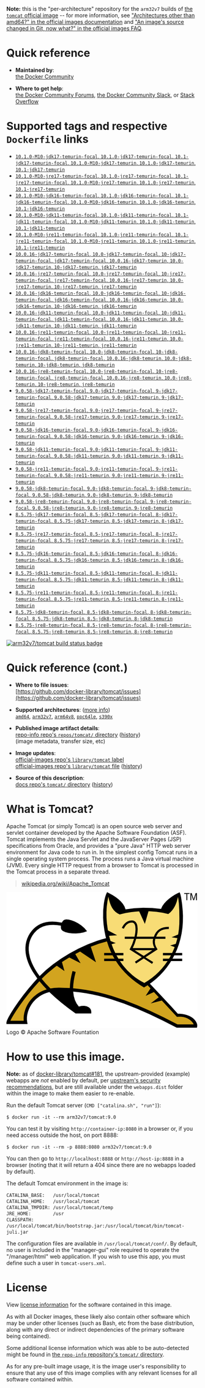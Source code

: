 <!--

********************************************************************************

WARNING:

    DO NOT EDIT "tomcat/README.md"

    IT IS AUTO-GENERATED

    (from the other files in "tomcat/" combined with a set of templates)

********************************************************************************

-->

**Note:** this is the "per-architecture" repository for the `arm32v7` builds of [the `tomcat` official image](https://hub.docker.com/_/tomcat) -- for more information, see ["Architectures other than amd64?" in the official images documentation](https://github.com/docker-library/official-images#architectures-other-than-amd64) and ["An image's source changed in Git, now what?" in the official images FAQ](https://github.com/docker-library/faq#an-images-source-changed-in-git-now-what).

# Quick reference

-	**Maintained by**:  
	[the Docker Community](https://github.com/docker-library/tomcat)

-	**Where to get help**:  
	[the Docker Community Forums](https://forums.docker.com/), [the Docker Community Slack](https://dockr.ly/slack), or [Stack Overflow](https://stackoverflow.com/search?tab=newest&q=docker)

# Supported tags and respective `Dockerfile` links

-	[`10.1.0-M10-jdk17-temurin-focal`, `10.1.0-jdk17-temurin-focal`, `10.1-jdk17-temurin-focal`, `10.1.0-M10-jdk17-temurin`, `10.1.0-jdk17-temurin`, `10.1-jdk17-temurin`](https://github.com/docker-library/tomcat/blob/d6187d0f9810138f51376aa9cfe7869ab94de840/10.1/jdk17/temurin-focal/Dockerfile)
-	[`10.1.0-M10-jre17-temurin-focal`, `10.1.0-jre17-temurin-focal`, `10.1-jre17-temurin-focal`, `10.1.0-M10-jre17-temurin`, `10.1.0-jre17-temurin`, `10.1-jre17-temurin`](https://github.com/docker-library/tomcat/blob/d6187d0f9810138f51376aa9cfe7869ab94de840/10.1/jre17/temurin-focal/Dockerfile)
-	[`10.1.0-M10-jdk16-temurin-focal`, `10.1.0-jdk16-temurin-focal`, `10.1-jdk16-temurin-focal`, `10.1.0-M10-jdk16-temurin`, `10.1.0-jdk16-temurin`, `10.1-jdk16-temurin`](https://github.com/docker-library/tomcat/blob/d6187d0f9810138f51376aa9cfe7869ab94de840/10.1/jdk16/temurin-focal/Dockerfile)
-	[`10.1.0-M10-jdk11-temurin-focal`, `10.1.0-jdk11-temurin-focal`, `10.1-jdk11-temurin-focal`, `10.1.0-M10-jdk11-temurin`, `10.1.0-jdk11-temurin`, `10.1-jdk11-temurin`](https://github.com/docker-library/tomcat/blob/d6187d0f9810138f51376aa9cfe7869ab94de840/10.1/jdk11/temurin-focal/Dockerfile)
-	[`10.1.0-M10-jre11-temurin-focal`, `10.1.0-jre11-temurin-focal`, `10.1-jre11-temurin-focal`, `10.1.0-M10-jre11-temurin`, `10.1.0-jre11-temurin`, `10.1-jre11-temurin`](https://github.com/docker-library/tomcat/blob/d6187d0f9810138f51376aa9cfe7869ab94de840/10.1/jre11/temurin-focal/Dockerfile)
-	[`10.0.16-jdk17-temurin-focal`, `10.0-jdk17-temurin-focal`, `10-jdk17-temurin-focal`, `jdk17-temurin-focal`, `10.0.16-jdk17-temurin`, `10.0-jdk17-temurin`, `10-jdk17-temurin`, `jdk17-temurin`](https://github.com/docker-library/tomcat/blob/1d6c0ed5b4a24a5153c815e602fc6b5bdb765860/10.0/jdk17/temurin-focal/Dockerfile)
-	[`10.0.16-jre17-temurin-focal`, `10.0-jre17-temurin-focal`, `10-jre17-temurin-focal`, `jre17-temurin-focal`, `10.0.16-jre17-temurin`, `10.0-jre17-temurin`, `10-jre17-temurin`, `jre17-temurin`](https://github.com/docker-library/tomcat/blob/1d6c0ed5b4a24a5153c815e602fc6b5bdb765860/10.0/jre17/temurin-focal/Dockerfile)
-	[`10.0.16-jdk16-temurin-focal`, `10.0-jdk16-temurin-focal`, `10-jdk16-temurin-focal`, `jdk16-temurin-focal`, `10.0.16-jdk16-temurin`, `10.0-jdk16-temurin`, `10-jdk16-temurin`, `jdk16-temurin`](https://github.com/docker-library/tomcat/blob/1d6c0ed5b4a24a5153c815e602fc6b5bdb765860/10.0/jdk16/temurin-focal/Dockerfile)
-	[`10.0.16-jdk11-temurin-focal`, `10.0-jdk11-temurin-focal`, `10-jdk11-temurin-focal`, `jdk11-temurin-focal`, `10.0.16-jdk11-temurin`, `10.0-jdk11-temurin`, `10-jdk11-temurin`, `jdk11-temurin`](https://github.com/docker-library/tomcat/blob/1d6c0ed5b4a24a5153c815e602fc6b5bdb765860/10.0/jdk11/temurin-focal/Dockerfile)
-	[`10.0.16-jre11-temurin-focal`, `10.0-jre11-temurin-focal`, `10-jre11-temurin-focal`, `jre11-temurin-focal`, `10.0.16-jre11-temurin`, `10.0-jre11-temurin`, `10-jre11-temurin`, `jre11-temurin`](https://github.com/docker-library/tomcat/blob/1d6c0ed5b4a24a5153c815e602fc6b5bdb765860/10.0/jre11/temurin-focal/Dockerfile)
-	[`10.0.16-jdk8-temurin-focal`, `10.0-jdk8-temurin-focal`, `10-jdk8-temurin-focal`, `jdk8-temurin-focal`, `10.0.16-jdk8-temurin`, `10.0-jdk8-temurin`, `10-jdk8-temurin`, `jdk8-temurin`](https://github.com/docker-library/tomcat/blob/1d6c0ed5b4a24a5153c815e602fc6b5bdb765860/10.0/jdk8/temurin-focal/Dockerfile)
-	[`10.0.16-jre8-temurin-focal`, `10.0-jre8-temurin-focal`, `10-jre8-temurin-focal`, `jre8-temurin-focal`, `10.0.16-jre8-temurin`, `10.0-jre8-temurin`, `10-jre8-temurin`, `jre8-temurin`](https://github.com/docker-library/tomcat/blob/1d6c0ed5b4a24a5153c815e602fc6b5bdb765860/10.0/jre8/temurin-focal/Dockerfile)
-	[`9.0.58-jdk17-temurin-focal`, `9.0-jdk17-temurin-focal`, `9-jdk17-temurin-focal`, `9.0.58-jdk17-temurin`, `9.0-jdk17-temurin`, `9-jdk17-temurin`](https://github.com/docker-library/tomcat/blob/909e82a96c03064ff595345caf35a370db13154d/9.0/jdk17/temurin-focal/Dockerfile)
-	[`9.0.58-jre17-temurin-focal`, `9.0-jre17-temurin-focal`, `9-jre17-temurin-focal`, `9.0.58-jre17-temurin`, `9.0-jre17-temurin`, `9-jre17-temurin`](https://github.com/docker-library/tomcat/blob/909e82a96c03064ff595345caf35a370db13154d/9.0/jre17/temurin-focal/Dockerfile)
-	[`9.0.58-jdk16-temurin-focal`, `9.0-jdk16-temurin-focal`, `9-jdk16-temurin-focal`, `9.0.58-jdk16-temurin`, `9.0-jdk16-temurin`, `9-jdk16-temurin`](https://github.com/docker-library/tomcat/blob/909e82a96c03064ff595345caf35a370db13154d/9.0/jdk16/temurin-focal/Dockerfile)
-	[`9.0.58-jdk11-temurin-focal`, `9.0-jdk11-temurin-focal`, `9-jdk11-temurin-focal`, `9.0.58-jdk11-temurin`, `9.0-jdk11-temurin`, `9-jdk11-temurin`](https://github.com/docker-library/tomcat/blob/909e82a96c03064ff595345caf35a370db13154d/9.0/jdk11/temurin-focal/Dockerfile)
-	[`9.0.58-jre11-temurin-focal`, `9.0-jre11-temurin-focal`, `9-jre11-temurin-focal`, `9.0.58-jre11-temurin`, `9.0-jre11-temurin`, `9-jre11-temurin`](https://github.com/docker-library/tomcat/blob/909e82a96c03064ff595345caf35a370db13154d/9.0/jre11/temurin-focal/Dockerfile)
-	[`9.0.58-jdk8-temurin-focal`, `9.0-jdk8-temurin-focal`, `9-jdk8-temurin-focal`, `9.0.58-jdk8-temurin`, `9.0-jdk8-temurin`, `9-jdk8-temurin`](https://github.com/docker-library/tomcat/blob/909e82a96c03064ff595345caf35a370db13154d/9.0/jdk8/temurin-focal/Dockerfile)
-	[`9.0.58-jre8-temurin-focal`, `9.0-jre8-temurin-focal`, `9-jre8-temurin-focal`, `9.0.58-jre8-temurin`, `9.0-jre8-temurin`, `9-jre8-temurin`](https://github.com/docker-library/tomcat/blob/909e82a96c03064ff595345caf35a370db13154d/9.0/jre8/temurin-focal/Dockerfile)
-	[`8.5.75-jdk17-temurin-focal`, `8.5-jdk17-temurin-focal`, `8-jdk17-temurin-focal`, `8.5.75-jdk17-temurin`, `8.5-jdk17-temurin`, `8-jdk17-temurin`](https://github.com/docker-library/tomcat/blob/b4589e782d3ca62a89ffdfcdd9866a8b04546a1d/8.5/jdk17/temurin-focal/Dockerfile)
-	[`8.5.75-jre17-temurin-focal`, `8.5-jre17-temurin-focal`, `8-jre17-temurin-focal`, `8.5.75-jre17-temurin`, `8.5-jre17-temurin`, `8-jre17-temurin`](https://github.com/docker-library/tomcat/blob/b4589e782d3ca62a89ffdfcdd9866a8b04546a1d/8.5/jre17/temurin-focal/Dockerfile)
-	[`8.5.75-jdk16-temurin-focal`, `8.5-jdk16-temurin-focal`, `8-jdk16-temurin-focal`, `8.5.75-jdk16-temurin`, `8.5-jdk16-temurin`, `8-jdk16-temurin`](https://github.com/docker-library/tomcat/blob/b4589e782d3ca62a89ffdfcdd9866a8b04546a1d/8.5/jdk16/temurin-focal/Dockerfile)
-	[`8.5.75-jdk11-temurin-focal`, `8.5-jdk11-temurin-focal`, `8-jdk11-temurin-focal`, `8.5.75-jdk11-temurin`, `8.5-jdk11-temurin`, `8-jdk11-temurin`](https://github.com/docker-library/tomcat/blob/b4589e782d3ca62a89ffdfcdd9866a8b04546a1d/8.5/jdk11/temurin-focal/Dockerfile)
-	[`8.5.75-jre11-temurin-focal`, `8.5-jre11-temurin-focal`, `8-jre11-temurin-focal`, `8.5.75-jre11-temurin`, `8.5-jre11-temurin`, `8-jre11-temurin`](https://github.com/docker-library/tomcat/blob/b4589e782d3ca62a89ffdfcdd9866a8b04546a1d/8.5/jre11/temurin-focal/Dockerfile)
-	[`8.5.75-jdk8-temurin-focal`, `8.5-jdk8-temurin-focal`, `8-jdk8-temurin-focal`, `8.5.75-jdk8-temurin`, `8.5-jdk8-temurin`, `8-jdk8-temurin`](https://github.com/docker-library/tomcat/blob/b4589e782d3ca62a89ffdfcdd9866a8b04546a1d/8.5/jdk8/temurin-focal/Dockerfile)
-	[`8.5.75-jre8-temurin-focal`, `8.5-jre8-temurin-focal`, `8-jre8-temurin-focal`, `8.5.75-jre8-temurin`, `8.5-jre8-temurin`, `8-jre8-temurin`](https://github.com/docker-library/tomcat/blob/b4589e782d3ca62a89ffdfcdd9866a8b04546a1d/8.5/jre8/temurin-focal/Dockerfile)

[![arm32v7/tomcat build status badge](https://img.shields.io/jenkins/s/https/doi-janky.infosiftr.net/job/multiarch/job/arm32v7/job/tomcat.svg?label=arm32v7/tomcat%20%20build%20job)](https://doi-janky.infosiftr.net/job/multiarch/job/arm32v7/job/tomcat/)

# Quick reference (cont.)

-	**Where to file issues**:  
	[https://github.com/docker-library/tomcat/issues](https://github.com/docker-library/tomcat/issues)

-	**Supported architectures**: ([more info](https://github.com/docker-library/official-images#architectures-other-than-amd64))  
	[`amd64`](https://hub.docker.com/r/amd64/tomcat/), [`arm32v7`](https://hub.docker.com/r/arm32v7/tomcat/), [`arm64v8`](https://hub.docker.com/r/arm64v8/tomcat/), [`ppc64le`](https://hub.docker.com/r/ppc64le/tomcat/), [`s390x`](https://hub.docker.com/r/s390x/tomcat/)

-	**Published image artifact details**:  
	[repo-info repo's `repos/tomcat/` directory](https://github.com/docker-library/repo-info/blob/master/repos/tomcat) ([history](https://github.com/docker-library/repo-info/commits/master/repos/tomcat))  
	(image metadata, transfer size, etc)

-	**Image updates**:  
	[official-images repo's `library/tomcat` label](https://github.com/docker-library/official-images/issues?q=label%3Alibrary%2Ftomcat)  
	[official-images repo's `library/tomcat` file](https://github.com/docker-library/official-images/blob/master/library/tomcat) ([history](https://github.com/docker-library/official-images/commits/master/library/tomcat))

-	**Source of this description**:  
	[docs repo's `tomcat/` directory](https://github.com/docker-library/docs/tree/master/tomcat) ([history](https://github.com/docker-library/docs/commits/master/tomcat))

# What is Tomcat?

Apache Tomcat (or simply Tomcat) is an open source web server and servlet container developed by the Apache Software Foundation (ASF). Tomcat implements the Java Servlet and the JavaServer Pages (JSP) specifications from Oracle, and provides a "pure Java" HTTP web server environment for Java code to run in. In the simplest config Tomcat runs in a single operating system process. The process runs a Java virtual machine (JVM). Every single HTTP request from a browser to Tomcat is processed in the Tomcat process in a separate thread.

> [wikipedia.org/wiki/Apache_Tomcat](https://en.wikipedia.org/wiki/Apache_Tomcat)

![logo](https://raw.githubusercontent.com/docker-library/docs/8e31eb93a02d504d0cfe1da435aa31b377fc627d/tomcat/logo.png)Logo &copy; Apache Software Fountation

# How to use this image.

**Note:** as of [docker-library/tomcat#181](https://github.com/docker-library/tomcat/pull/181), the upstream-provided (example) webapps are *not* enabled by default, per [upstream's security recommendations](https://tomcat.apache.org/tomcat-9.0-doc/security-howto.html#Default_web_applications), but are still available under the `webapps.dist` folder within the image to make them easier to re-enable.

Run the default Tomcat server (`CMD ["catalina.sh", "run"]`):

```console
$ docker run -it --rm arm32v7/tomcat:9.0
```

You can test it by visiting `http://container-ip:8080` in a browser or, if you need access outside the host, on port 8888:

```console
$ docker run -it --rm -p 8888:8080 arm32v7/tomcat:9.0
```

You can then go to `http://localhost:8888` or `http://host-ip:8888` in a browser (noting that it will return a 404 since there are no webapps loaded by default).

The default Tomcat environment in the image is:

	CATALINA_BASE:   /usr/local/tomcat
	CATALINA_HOME:   /usr/local/tomcat
	CATALINA_TMPDIR: /usr/local/tomcat/temp
	JRE_HOME:        /usr
	CLASSPATH:       /usr/local/tomcat/bin/bootstrap.jar:/usr/local/tomcat/bin/tomcat-juli.jar

The configuration files are available in `/usr/local/tomcat/conf/`. By default, no user is included in the "manager-gui" role required to operate the "/manager/html" web application. If you wish to use this app, you must define such a user in `tomcat-users.xml`.

# License

View [license information](https://www.apache.org/licenses/LICENSE-2.0) for the software contained in this image.

As with all Docker images, these likely also contain other software which may be under other licenses (such as Bash, etc from the base distribution, along with any direct or indirect dependencies of the primary software being contained).

Some additional license information which was able to be auto-detected might be found in [the `repo-info` repository's `tomcat/` directory](https://github.com/docker-library/repo-info/tree/master/repos/tomcat).

As for any pre-built image usage, it is the image user's responsibility to ensure that any use of this image complies with any relevant licenses for all software contained within.
